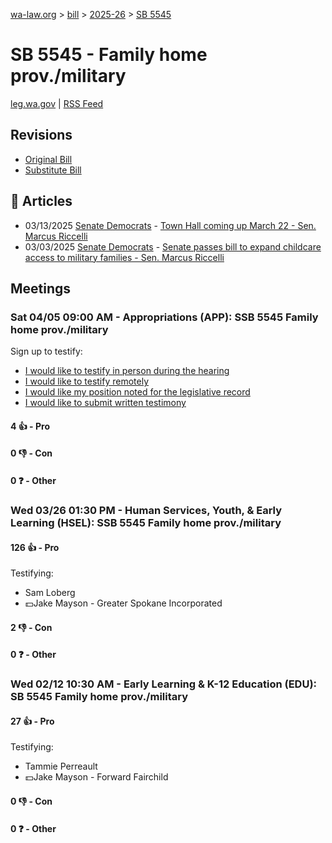 [wa-law.org](/) > [bill](/bill/) > [2025-26](/bill/2025-26/) > [SB 5545](/bill/2025-26/sb/5545/)

# SB 5545 - Family home prov./military
[leg.wa.gov](https://app.leg.wa.gov/billsummary?BillNumber=5545&Year=2025&Initiative=false) | [RSS Feed](./rss.xml)

## Revisions
* [Original Bill](1/)
* [Substitute Bill](S/)

## 📰 Articles
* 03/13/2025 [Senate Democrats](/org/senate_democrats/) - [Town Hall coming up March 22 - Sen. Marcus Riccelli](https://senatedemocrats.wa.gov/riccelli/2025/03/13/town-hall-coming-up-march-22/#:~:text=SB%205545)
* 03/03/2025 [Senate Democrats](/org/senate_democrats/) - [Senate passes bill to expand childcare access to military families - Sen. Marcus Riccelli](https://senatedemocrats.wa.gov/riccelli/2025/03/03/senate-passes-bill-to-expand-childcare-access-to-military-families/#:~:text=Senate%20Bill%205545)

## Meetings
### Sat 04/05 09:00 AM - Appropriations (APP): SSB 5545 Family home prov./military
Sign up to testify:
* [I would like to testify in person during the hearing](https://app.leg.wa.gov/csi/Testifier/Add?chamber=House&mId=33249&aId=166883&caId=26898&tId=1)
* [I would like to testify remotely](https://app.leg.wa.gov/csi/Testifier/Add?chamber=House&mId=33249&aId=166883&caId=26898&tId=2)
* [I would like my position noted for the legislative record](https://app.leg.wa.gov/csi/Testifier/Add?chamber=House&mId=33249&aId=166883&caId=26898&tId=3)
* [I would like to submit written testimony](https://app.leg.wa.gov/csi/Testifier/Add?chamber=House&mId=33249&aId=166883&caId=26898&tId=4)

#### 4 👍 - Pro

#### 0 👎 - Con

#### 0 ❓ - Other

### Wed 03/26 01:30 PM - Human Services, Youth, & Early Learning (HSEL): SSB 5545 Family home prov./military
#### 126 👍 - Pro
Testifying:
* Sam Loberg
* 💵Jake Mayson - Greater Spokane Incorporated

#### 2 👎 - Con

#### 0 ❓ - Other

### Wed 02/12 10:30 AM - Early Learning & K-12 Education (EDU): SB 5545 Family home prov./military
#### 27 👍 - Pro
Testifying:
* Tammie Perreault
* 💵Jake Mayson - Forward Fairchild

#### 0 👎 - Con

#### 0 ❓ - Other
